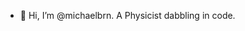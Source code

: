 - 👋 Hi, I’m @michaelbrn.
A Physicist dabbling in code.


<!---
michaelbrn/michaelbrn is a ✨ special ✨ repository because its `README.md` (this file) appears on your GitHub profile.
You can click the Preview link to take a look at your changes.
--->
